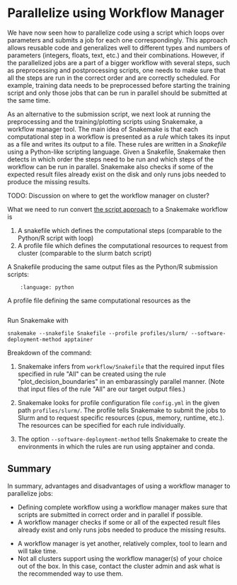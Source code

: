 # Parallelize using Workflow Manager

We have now seen how to parallelize code using a script which loops over parameters and 
submits a job for each one correspondingly. This approach allows reusable code and generalizes 
well to different types and numbers of parameters (integers, floats, text, etc.)
and their combinations. However, if the parallelized jobs are a part of a bigger workflow 
with several steps, such as preprocessing and postprocessing scripts, one needs to make sure 
that all the steps are run in the correct order and are correctly scheduled. For example, 
training data needs to be preprocessed before starting the training script and only 
those jobs that can be run in parallel should be submitted at the same time. 

As an alternative to the submission script, we next look at running the preprocessing and the 
training/plotting scripts using Snakemake, a workflow manager tool. The main idea of Snakemake 
is that each computational step in a workflow is presented as a _rule_ which takes its input 
as a file and writes its output to a file. These rules are written in a _Snakefile_ using a Python-like scripting language.
Given a Snakefile, Snakemake then detects in which order the steps need to be run and which 
steps of the workflow can be run in parallel. Snakemake also checks if some of the expected 
result files already exist on the disk and only runs jobs needed to produce the missing results.

TODO: Discussion on where to get the workflow manager on cluster?

What we need to run convert [the script approach](parallelize_using_script) to a Snakemake workflow is

1. A snakefile which defines the computational steps (comparable to the Python/R script with loop)
2. A profile file which defines the computational resources to request from cluster (comparable to the slurm batch script)

A Snakefile producing the same output files as the Python/R submission scripts:

```{literalinclude} /code/snakemake/scikit_example/Snakefile
    :language: python
```

A profile file defining the same computational resources as the

```{literalinclude} /code/snakemake/scikit_example/profiles/slurm/config.yml
```

Run Snakemake with

```
snakemake --snakefile Snakefile --profile profiles/slurm/ --software-deployment-method apptainer

```

Breakdown of the command:

1. Snakemake infers from `workflow/Snakefile` that the required input files specified in rule "All" can be created using the rule "plot_decision_boundaries" in an embarassingly parallel manner. (Note that input files of the rule "All" are our target output files.)

2. Snakemake looks for profile configuration file `config.yml` in the given path `profiles/slurm/`. The profile tells Snakemake to submit the jobs to Slurm and to request specific resources (cpus, memory, runtime, etc.). The resources can be specified for each rule individually.

3. The option `--software-deployment-method` tells Snakemake to create the environments in which the rules are run using apptainer and conda.


## Summary

In summary, advantages and disadvantages of using a workflow manager to parallelize jobs:

+ Defining complete workflow using a workflow manager makes sure that scripts are submitted in correct order and in parallel if possible.
+ A workflow manager checks if some or all of the expected result files already exist and only runs jobs needed to produce the missing results.
  
- A workflow manager is yet another, relatively complex, tool to learn and will take time.
- Not all clusters support using the workflow manager(s) of your choice out of the box. In this case, contact the cluster admin and ask what is the recommended way to use them.

